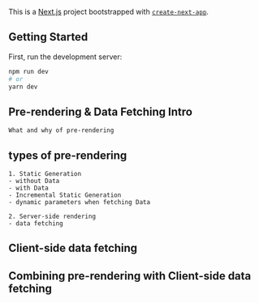 This is a [Next.js](https://nextjs.org/) project bootstrapped with [`create-next-app`](https://github.com/vercel/next.js/tree/canary/packages/create-next-app).

## Getting Started

First, run the development server:

```bash
npm run dev
# or
yarn dev
```

## Pre-rendering & Data Fetching Intro
    What and why of pre-rendering

## types of pre-rendering
    1. Static Generation
    - without Data
    - with Data
    - Incremental Static Generation
    - dynamic parameters when fetching Data

    2. Server-side rendering
    - data fetching

## Client-side data fetching

## Combining pre-rendering with Client-side data fetching